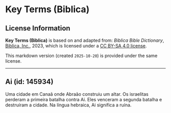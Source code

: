 # Key Terms (Biblica)

## License Information

**Key Terms (Biblica)** is based on and adapted from: _Biblica Bible Dictionary_, [Biblica, Inc.](https://www.biblica.com/), 2023, which is licensed under a [CC BY-SA 4.0 license](https://creativecommons.org/licenses/by-sa/4.0/legalcode.en).

This markdown version (created `2025-10-20`) is provided under the same license.



--------------------------------

## Ai (id: 145934)

Uma cidade em Canaã onde Abraão construiu um altar. Os israelitas perderam a primeira batalha contra Ai. Eles venceram a segunda batalha e destruíram a cidade. Na língua hebraica, Ai significa a ruína.


